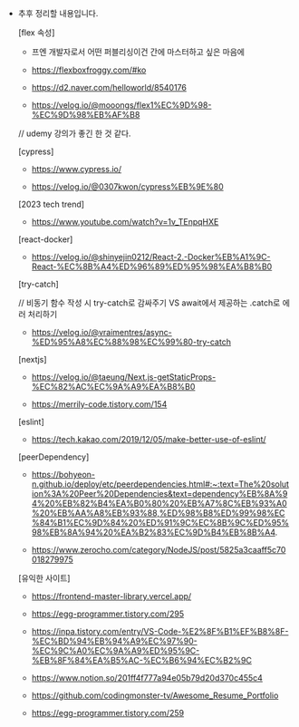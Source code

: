 * 추후 정리할 내용입니다.


  [flex 속성]

    - 프엔 개발자로서 어떤 퍼블리싱이건 간에 마스터하고 싶은 마음에

    - https://flexboxfroggy.com/#ko

    - https://d2.naver.com/helloworld/8540176

    - https://velog.io/@mooongs/flex1%EC%9D%98-%EC%9D%98%EB%AF%B8 

     // udemy 강의가 좋긴 한 것 같다.

  [cypress]

    - https://www.cypress.io/

    - https://velog.io/@0307kwon/cypress%EB%9E%80

  [2023 tech trend]

    - https://www.youtube.com/watch?v=1v_TEnpqHXE


  [react-docker]

    - https://velog.io/@shinyejin0212/React-2.-Docker%EB%A1%9C-React-%EC%8B%A4%ED%96%89%ED%95%98%EA%B8%B0


  [try-catch]

    // 비동기 함수 작성 시 try-catch로 감싸주기 VS await에서 제공하는 .catch로 에러 처리하기

    - https://velog.io/@vraimentres/async-%ED%95%A8%EC%88%98%EC%99%80-try-catch

  [nextjs]

    - https://velog.io/@taeung/Next.js-getStaticProps-%EC%82%AC%EC%9A%A9%EA%B8%B0

    - https://merrily-code.tistory.com/154


  [eslint]

    - https://tech.kakao.com/2019/12/05/make-better-use-of-eslint/


  [peerDependency]

    - https://bohyeon-n.github.io/deploy/etc/peerdependencies.html#:~:text=The%20solution%3A%20Peer%20Dependencies&text=dependency%EB%8A%94%20%EB%82%B4%EA%B0%80%20%EB%A7%8C%EB%93%A0%20%EB%AA%A8%EB%93%88,%ED%98%B8%ED%99%98%EC%84%B1%EC%9D%84%20%ED%91%9C%EC%8B%9C%ED%95%98%EB%8A%94%20%EA%B2%83%EC%9D%B4%EB%8B%A4.

    - https://www.zerocho.com/category/NodeJS/post/5825a3caaff5c70018279975

  [유익한 사이트]

    - https://frontend-master-library.vercel.app/

    - https://egg-programmer.tistory.com/295

    - https://inpa.tistory.com/entry/VS-Code-%E2%8F%B1%EF%B8%8F-%EC%BD%94%EB%94%A9%EC%97%90-%EC%9C%A0%EC%9A%A9%ED%95%9C-%EB%8F%84%EA%B5%AC-%EC%B6%94%EC%B2%9C

    - https://www.notion.so/201ff4f777a94e05b79d20d370c455c4

    - https://github.com/codingmonster-tv/Awesome_Resume_Portfolio

    - https://egg-programmer.tistory.com/259
